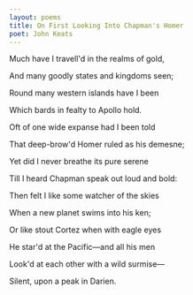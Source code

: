```yaml
---
layout: poems
title: On First Looking Into Chapman's Homer
poet: John Keats
---
```

Much have I travell'd in the realms of gold,

And many goodly states and kingdoms seen;

Round many western islands have I been

Which bards in fealty to Apollo hold.

Oft of one wide expanse had I been told

That deep-brow'd Homer ruled as his demesne;

Yet did I never breathe its pure serene

Till I heard Chapman speak out loud and bold:

Then felt I like some watcher of the skies

When a new planet swims into his ken;

Or like stout Cortez when with eagle eyes

He star'd at the Pacific—and all his men

Look'd at each other with a wild surmise—

Silent, upon a peak in Darien.


